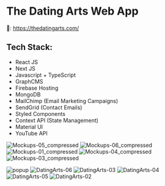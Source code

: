 # The Dating Arts Web App

🔗: https://thedatingarts.com/

## Tech Stack:
* React JS
* Next JS
* Javascript + TypeScript
* GraphCMS
* Firebase Hosting
* MongoDB
* MailChimp (Email Marketing Campaigns)
* SendGrid (Contact Emails)
* Styled Components
* Context API (State Management)
* Material UI
* YouTube API

![Mockups-05_compressed](https://user-images.githubusercontent.com/62747193/133923440-0a4f5b26-7030-4aeb-8ad8-facb41294745.jpg)
![Mockups-06_compressed](https://user-images.githubusercontent.com/62747193/133923450-2fab8fbb-90e3-4987-b1a6-07761c1437cf.jpg)
![Mockups-01_compressed](https://user-images.githubusercontent.com/62747193/133923398-1429b51e-04ed-475a-b6d6-7e41785ec265.jpg)
![Mockups-04_compressed](https://user-images.githubusercontent.com/62747193/133923436-75b143d6-25b7-4d9d-b298-b3ff746383de.jpg)
![Mockups-03_compressed](https://user-images.githubusercontent.com/62747193/133923466-0c3673f8-5523-4211-b8cd-6e6096844623.jpg)

![popup](https://user-images.githubusercontent.com/62747193/133856422-5e7605cb-0afd-4005-9a3e-c9a8a97a84f2.png)
![DatingArts-06](https://user-images.githubusercontent.com/62747193/133856426-48858409-a4c1-478a-9c22-8496d7959437.png)
![DatingArts-03](https://user-images.githubusercontent.com/62747193/133856431-c52432a6-d6eb-467d-93cb-9295dd9e34b0.png)
![DatingArts-04](https://user-images.githubusercontent.com/62747193/133856436-d02eecdf-76cd-4506-b8cb-358c30147d79.png)
![DatingArts-05](https://user-images.githubusercontent.com/62747193/133856438-123230f5-71c0-431d-8cdd-7609fcbb0df7.png)
![DatingArts-02](https://user-images.githubusercontent.com/62747193/133856442-b9c68e7c-62a3-4586-b923-f23a0a520f08.png)
